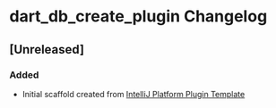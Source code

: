 <!-- Keep a Changelog guide -> https://keepachangelog.com -->

# dart_db_create_plugin Changelog

## [Unreleased]
### Added
- Initial scaffold created from [IntelliJ Platform Plugin Template](https://github.com/JetBrains/intellij-platform-plugin-template)
